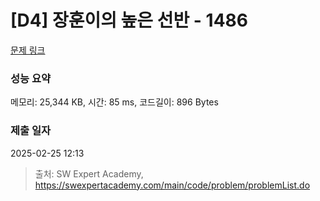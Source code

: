 # [D4] 장훈이의 높은 선반 - 1486 

[문제 링크](https://swexpertacademy.com/main/code/problem/problemDetail.do?contestProbId=AV2b7Yf6ABcBBASw) 

### 성능 요약

메모리: 25,344 KB, 시간: 85 ms, 코드길이: 896 Bytes

### 제출 일자

2025-02-25 12:13



> 출처: SW Expert Academy, https://swexpertacademy.com/main/code/problem/problemList.do